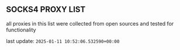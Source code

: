 ## SOCKS4 PROXY LIST

all proxies in this list were collected from open sources and tested for functionality

last update: `2025-01-11 10:52:06.532590+00:00`